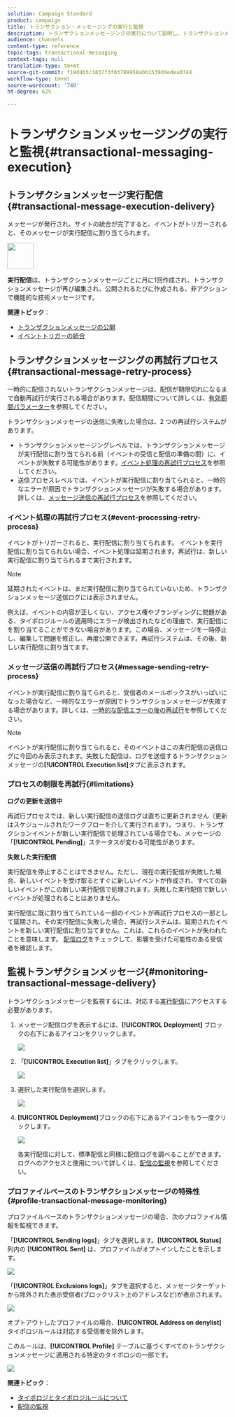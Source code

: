 ```yaml
---
solution: Campaign Standard
product: campaign
title: トランザクション・メッセージングの実行と監視
description: トランザクションメッセージングの実行について説明し、トランザクションメッセージを監視する方法を確認します。
audience: channels
content-type: reference
topic-tags: transactional-messaging
context-tags: null
translation-type: tm+mt
source-git-commit: f19d4b5c1837f3f03789958abb1539d4edea0744
workflow-type: tm+mt
source-wordcount: '740'
ht-degree: 62%

---
```



# トランザクションメッセージングの実行と監視{#transactional-messaging-execution}

## トランザクションメッセージ実行配信{#transactional-message-execution-delivery}

メッセージが発行され、サイトの統合が完了すると、イベントがトリガーされると、そのメッセージが実行配信に割り当てられます。

<img src="assets/do-not-localize/icon_concepts.svg" width="60px">

**実行配信**&#x200B;は、トランザクションメッセージごとに月に1回作成され、トランザクションメッセージが再び編集され、公開されるたびに作成される、非アクションで機能的な技術メッセージです。

**関連トピック**：
* [トランザクションメッセージの公開](../../channels/using/publishing-transactional-message.md#publishing-a-transactional-message)
* [イベントトリガーの統合](../../channels/using/getting-started-with-transactional-msg.md#integrate-event-trigger)

## トランザクションメッセージングの再試行プロセス{#transactional-message-retry-process}

一時的に配信されないトランザクションメッセージは、配信が期限切れになるまで自動再試行が実行される場合があります。配信期間について詳しくは、[有効期間パラメーター](../../administration/using/configuring-email-channel.md#validity-period-parameters)を参照してください。

トランザクションメッセージの送信に失敗した場合は、2 つの再試行システムがあります。

* トランザクションメッセージングレベルでは、トランザクションメッセージが実行配信に割り当てられる前（イベントの受信と配信の準備の間）に、イベントが失敗する可能性があります。[イベント処理の再試行プロセス](#event-processing-retry-process)を参照してください。
* 送信プロセスレベルでは、イベントが実行配信に割り当てられると、一時的なエラーが原因でトランザクションメッセージが失敗する場合があります。詳しくは、[メッセージ送信の再試行プロセス](#message-sending-retry-process)を参照してください。

### イベント処理の再試行プロセス{#event-processing-retry-process}

イベントがトリガーされると、実行配信に割り当てられます。 イベントを実行配信に割り当てられない場合、イベント処理は延期されます。再試行は、新しい実行配信に割り当てられるまで実行されます。

>[!NOTE]
>
>延期されたイベントは、まだ実行配信に割り当てられていないため、トランザクションメッセージ送信ログには表示されません。

例えば、イベントの内容が正しくない、アクセス権やブランディングに問題がある、タイポロジルールの適用時にエラーが検出されたなどの理由で、実行配信にを割り当てることができない場合があります。この場合、メッセージを一時停止し、編集して問題を修正し、再度公開できます。再試行システムは、その後、新しい実行配信に割り当てます。

### メッセージ送信の再試行プロセス{#message-sending-retry-process}

イベントが実行配信に割り当てられると、受信者のメールボックスがいっぱいになった場合など、一時的なエラーが原因でトランザクションメッセージが失敗する場合があります。詳しくは、[一時的な配信エラーの後の再試行](../../sending/using/understanding-delivery-failures.md#retries-after-a-delivery-temporary-failure)を参照してください。

>[!NOTE]
>
>イベントが実行配信に割り当てられると、そのイベントはこの実行配信の送信ログに今回のみ表示されます。失敗した配信は、ログを送信するトランザクションメッセージの&#x200B;**[!UICONTROL Execution list]**&#x200B;タブに表示されます。

### プロセスの制限を再試行{#limitations}

**ログの更新を送信中**

再試行プロセスでは、新しい実行配信の送信ログは直ちに更新されません（更新はスケジュールされたワークフローを介して実行されます）。つまり、トランザクションイベントが新しい実行配信で処理されている場合でも、メッセージの「**[!UICONTROL Pending]**」ステータスが変わる可能性があります。

**失敗した実行配信**

実行配信を停止することはできません。ただし、現在の実行配信が失敗した場合、新しいイベントを受け取るとすぐに新しいイベントが作成され、すべての新しいイベントがこの新しい実行配信で処理されます。失敗した実行配信で新しいイベントが処理されることはありません。

実行配信に既に割り当てられている一部のイベントが再試行プロセスの一部として延期され、その実行配信に失敗した場合、再試行システムは、延期されたイベントを新しい実行配信に割り当てません。これは、これらのイベントが失われたことを意味します。 [配信ログ](#monitoring-transactional-message-delivery)をチェックして、影響を受けた可能性のある受信者を確認します。

## 監視トランザクションメッセージ{#monitoring-transactional-message-delivery}

トランザクションメッセージを監視するには、対応する[実行配信](#transactional-message-execution-delivery)にアクセスする必要があります。

1. メッセージ配信ログを表示するには、**[!UICONTROL Deployment]** ブロックの右下にあるアイコンをクリックします。

   ![](assets/message-center_access_logs.png)

1. 「**[!UICONTROL Execution list]**」タブをクリックします。

   ![](assets/message-center_execution_tab.png)

1. 選択した実行配信を選択します。

   ![](assets/message-center_execution_delivery.png)

1. **[!UICONTROL Deployment]**&#x200B;ブロックの右下にあるアイコンをもう一度クリックします。

   ![](assets/message-center_execution_access_logs.png)

   各実行配信に対して、標準配信と同様に配信ログを調べることができます。 ログへのアクセスと使用について詳しくは、[配信の監視](../../sending/using/monitoring-a-delivery.md)を参照してください。

### プロファイルベースのトランザクションメッセージの特殊性{#profile-transactional-message-monitoring}

プロファイルベースのトランザクションメッセージの場合、次のプロファイル情報を監視できます。

「**[!UICONTROL Sending logs]**」タブを選択します。**[!UICONTROL Status]** 列内の **[!UICONTROL Sent]** は、プロファイルがオプトインしたことを示します。

![](assets/message-center_marketing_sending_logs.png)

「**[!UICONTROL Exclusions logs]**」タブを選択すると、メッセージターゲットから除外された表示受信者(ブロックリスト上のアドレスなど)が表示されます。

![](assets/message-center_marketing_exclusion_logs.png)

オプトアウトしたプロファイルの場合、**[!UICONTROL Address on denylist]** タイポロジルールは対応する受信者を除外します。

このルールは、**[!UICONTROL Profile]** テーブルに基づくすべてのトランザクションメッセージに適用される特定のタイポロジの一部です。

![](assets/message-center_marketing_typology.png)

**関連トピック**：

* [タイポロジとタイポロジルールについて](../../sending/using/about-typology-rules.md)
* [配信の監視](../../sending/using/monitoring-a-delivery.md)
